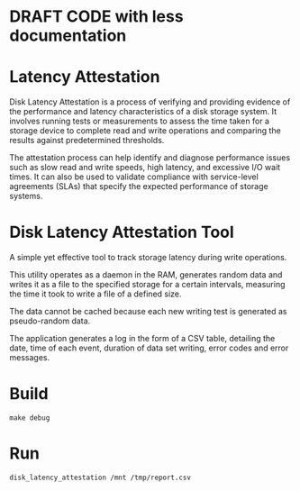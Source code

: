 # DRAFT CODE with less documentation

# Latency Attestation

Disk Latency Attestation is a process of verifying and providing evidence of the performance and latency characteristics of a disk storage system. It involves running tests or measurements to assess the time taken for a storage device to complete read and write operations and comparing the results against predetermined thresholds.

The attestation process can help identify and diagnose performance issues such as slow read and write speeds, high latency, and excessive I/O wait times. It can also be used to validate compliance with service-level agreements (SLAs) that specify the expected performance of storage systems.

# Disk Latency Attestation Tool
A simple yet effective tool to track storage latency during write operations.

This utility operates as a daemon in the RAM, generates random data and writes it as a file to the specified storage for a certain intervals, measuring the time it took to write a file of a defined size.

The data cannot be cached because each new writing test is generated as pseudo-random data.

The application generates a log in the form of a CSV table, detailing the date, time of each event, duration of data set writing, error codes and error messages.

# Build
`make debug`

# Run
`disk_latency_attestation /mnt /tmp/report.csv`
